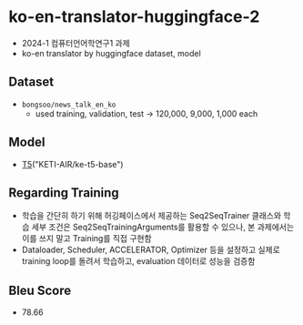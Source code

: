 # ko-en-translator-huggingface-2
- 2024-1 컴퓨터언어학연구1 과제
- ko-en translator by huggingface dataset, model

## Dataset
- `bongsoo/news_talk_en_ko`
    - used training, validation, test -> 120,000, 9,000, 1,000 each

## Model
- [T5](https://github.com/AIRC-KETI/ke-t5)("KETI-AIR/ke-t5-base")

## Regarding Training
- 학습을 간단히 하기 위해 허깅페이스에서 제공하는 Seq2SeqTrainer 클래스와 학습 세부 조건은 Seq2SeqTrainingArguments를 활용할 수 있으나, 본 과제에서는 이를 쓰지 말고 Training를 직접 구현함
- Dataloader, Scheduler, ACCELERATOR, Optimizer 등을 설정하고 실제로 training loop를 돌려서 학습하고, evaluation 데이터로 성능을 검증함

## Bleu Score
- 78.66
